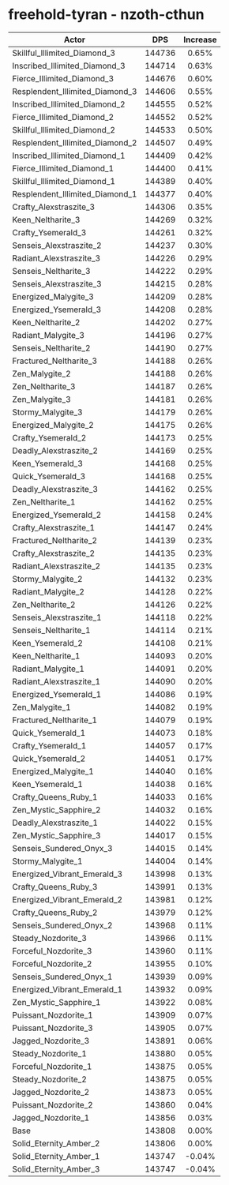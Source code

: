 # freehold-tyran - nzoth-cthun
| Actor | DPS | Increase |
|---|:---:|:---:|
|Skillful_Illimited_Diamond_3|144736|0.65%|
|Inscribed_Illimited_Diamond_3|144714|0.63%|
|Fierce_Illimited_Diamond_3|144676|0.60%|
|Resplendent_Illimited_Diamond_3|144606|0.55%|
|Inscribed_Illimited_Diamond_2|144555|0.52%|
|Fierce_Illimited_Diamond_2|144552|0.52%|
|Skillful_Illimited_Diamond_2|144533|0.50%|
|Resplendent_Illimited_Diamond_2|144507|0.49%|
|Inscribed_Illimited_Diamond_1|144409|0.42%|
|Fierce_Illimited_Diamond_1|144400|0.41%|
|Skillful_Illimited_Diamond_1|144389|0.40%|
|Resplendent_Illimited_Diamond_1|144377|0.40%|
|Crafty_Alexstraszite_3|144306|0.35%|
|Keen_Neltharite_3|144269|0.32%|
|Crafty_Ysemerald_3|144261|0.32%|
|Senseis_Alexstraszite_2|144237|0.30%|
|Radiant_Alexstraszite_3|144226|0.29%|
|Senseis_Neltharite_3|144222|0.29%|
|Senseis_Alexstraszite_3|144215|0.28%|
|Energized_Malygite_3|144209|0.28%|
|Energized_Ysemerald_3|144208|0.28%|
|Keen_Neltharite_2|144202|0.27%|
|Radiant_Malygite_3|144196|0.27%|
|Senseis_Neltharite_2|144190|0.27%|
|Fractured_Neltharite_3|144188|0.26%|
|Zen_Malygite_2|144188|0.26%|
|Zen_Neltharite_3|144187|0.26%|
|Zen_Malygite_3|144181|0.26%|
|Stormy_Malygite_3|144179|0.26%|
|Energized_Malygite_2|144175|0.26%|
|Crafty_Ysemerald_2|144173|0.25%|
|Deadly_Alexstraszite_2|144169|0.25%|
|Keen_Ysemerald_3|144168|0.25%|
|Quick_Ysemerald_3|144168|0.25%|
|Deadly_Alexstraszite_3|144162|0.25%|
|Zen_Neltharite_1|144162|0.25%|
|Energized_Ysemerald_2|144158|0.24%|
|Crafty_Alexstraszite_1|144147|0.24%|
|Fractured_Neltharite_2|144139|0.23%|
|Crafty_Alexstraszite_2|144135|0.23%|
|Radiant_Alexstraszite_2|144135|0.23%|
|Stormy_Malygite_2|144132|0.23%|
|Radiant_Malygite_2|144128|0.22%|
|Zen_Neltharite_2|144126|0.22%|
|Senseis_Alexstraszite_1|144118|0.22%|
|Senseis_Neltharite_1|144114|0.21%|
|Keen_Ysemerald_2|144108|0.21%|
|Keen_Neltharite_1|144093|0.20%|
|Radiant_Malygite_1|144091|0.20%|
|Radiant_Alexstraszite_1|144090|0.20%|
|Energized_Ysemerald_1|144086|0.19%|
|Zen_Malygite_1|144082|0.19%|
|Fractured_Neltharite_1|144079|0.19%|
|Quick_Ysemerald_1|144073|0.18%|
|Crafty_Ysemerald_1|144057|0.17%|
|Quick_Ysemerald_2|144051|0.17%|
|Energized_Malygite_1|144040|0.16%|
|Keen_Ysemerald_1|144038|0.16%|
|Crafty_Queens_Ruby_1|144033|0.16%|
|Zen_Mystic_Sapphire_2|144032|0.16%|
|Deadly_Alexstraszite_1|144022|0.15%|
|Zen_Mystic_Sapphire_3|144017|0.15%|
|Senseis_Sundered_Onyx_3|144015|0.14%|
|Stormy_Malygite_1|144004|0.14%|
|Energized_Vibrant_Emerald_3|143998|0.13%|
|Crafty_Queens_Ruby_3|143991|0.13%|
|Energized_Vibrant_Emerald_2|143981|0.12%|
|Crafty_Queens_Ruby_2|143979|0.12%|
|Senseis_Sundered_Onyx_2|143968|0.11%|
|Steady_Nozdorite_3|143966|0.11%|
|Forceful_Nozdorite_3|143960|0.11%|
|Forceful_Nozdorite_2|143955|0.10%|
|Senseis_Sundered_Onyx_1|143939|0.09%|
|Energized_Vibrant_Emerald_1|143932|0.09%|
|Zen_Mystic_Sapphire_1|143922|0.08%|
|Puissant_Nozdorite_1|143909|0.07%|
|Puissant_Nozdorite_3|143905|0.07%|
|Jagged_Nozdorite_3|143891|0.06%|
|Steady_Nozdorite_1|143880|0.05%|
|Forceful_Nozdorite_1|143875|0.05%|
|Steady_Nozdorite_2|143875|0.05%|
|Jagged_Nozdorite_2|143873|0.05%|
|Puissant_Nozdorite_2|143860|0.04%|
|Jagged_Nozdorite_1|143856|0.03%|
|Base|143808|0.00%|
|Solid_Eternity_Amber_2|143806|0.00%|
|Solid_Eternity_Amber_1|143747|-0.04%|
|Solid_Eternity_Amber_3|143747|-0.04%|
